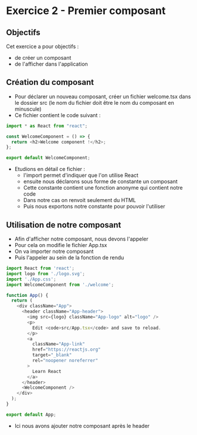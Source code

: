 # Exercice 2 - Premier composant

## Objectifs

Cet exercice a pour objectifs : 
* de créer un composant
* de l'afficher dans l'application

## Création du composant

* Pour déclarer un nouveau composant, créer un fichier welcome.tsx dans le dossier src (le nom du fichier doit être le nom du composant en minuscule)
* Ce fichier contient le code suivant :
``` typescript
import * as React from "react";

const WelcomeComponent = () => {
  return <h2>Welcome component !</h2>;
};

export default WelcomeComponent;
```
* Etudions en détail ce fichier : 
    * l'import permet d'indiquer que l'on utilise React
    * ensuite nous déclarons sous forme de constante un composant 
    * Cette constante contient une fonction anonyme qui contient notre code
    * Dans notre cas on renvoit seulement du HTML
    * Puis nous exportons notre constante pour pouvoir l'utiliser


## Utilisation de notre composant

* Afin d'afficher notre composant, nous devons l'appeler
* Pour cela on modifie le fichier App.tsx
* On va importer notre composant
* Puis l'appeler au sein de la fonction de rendu
``` typescript
import React from 'react';
import logo from './logo.svg';
import './App.css';
import WelcomeComponent from './welcome';

function App() {
  return (
    <div className="App">
      <header className="App-header">
        <img src={logo} className="App-logo" alt="logo" />
        <p>
          Edit <code>src/App.tsx</code> and save to reload.
        </p>
        <a
          className="App-link"
          href="https://reactjs.org"
          target="_blank"
          rel="noopener noreferrer"
        >
          Learn React
        </a>
      </header>
      <WelcomeComponent />
    </div>
  );
}

export default App;
```

* Ici nous avons ajouter notre composant après le header 